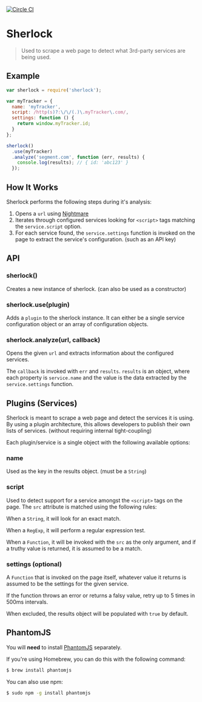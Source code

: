 [![Circle CI](https://circleci.com/gh/segmentio/sherlock.svg?style=svg&circle-token=549661cd6c45d67690129d9737a0402f31cb1657)](https://circleci.com/gh/segmentio/sherlock)

# Sherlock

> Used to scrape a web page to detect what 3rd-party services are being used.

## Example

```js
var sherlock = require('sherlock');

var myTracker = {
  name: 'myTracker',
  script: /http(s)?:\/\/(.)\.myTracker\.com/,
  settings: function () {
    return window.myTracker.id;
  }
};

sherlock()
  .use(myTracker)
  .analyze('segment.com', function (err, results) {
    console.log(results); // { id: 'abc123' }
  });
```


## How It Works

Sherlock performs the following steps during it's analysis:

 1. Opens a `url` using [Nightmare](http://www.nightmarejs.org/)
 2. Iterates through configured services looking for `<script>` tags matching
    the `service.script` option.
 3. For each service found, the `service.settings` function is invoked on the
    page to extract the service's configuration. (such as an API key)


## API

### sherlock()

Creates a new instance of sherlock. (can also be used as a constructor)

### sherlock.use(plugin)

Adds a `plugin` to the sherlock instance. It can either be a single service
configuration object or an array of configuration objects.

### sherlock.analyze(url, callback)

Opens the given `url` and extracts information about the configured services.

The `callback` is invoked with `err` and `results`. `results` is an object,
where each property is `service.name` and the value is the data extracted by
the `service.settings` function.


## Plugins (Services)

Sherlock is meant to scrape a web page and detect the services it is using. By
using a plugin architecture, this allows developers to publish their own lists
of services. (without requiring internal tight-coupling)

Each plugin/service is a single object with the following available options:

### name

Used as the key in the results object. (must be a `String`)

### script

Used to detect support for a service amongst the `<script>` tags on the page.
The `src` attribute is matched using the following rules:

When a `String`, it will look for an exact match.

When a `RegExp`, it will perform a regular expression test.

When a `Function`, it will be invoked with the `src` as the only argument, and
if a truthy value is returned, it is assumed to be a match.

### settings (optional)

A `Function` that is invoked on the page itself, whatever value it returns is
assumed to be the settings for the given service.

If the function throws an error or returns a falsy value, retry up to 5 times
in 500ms intervals.

When excluded, the results object will be populated with `true` by default.


## PhantomJS

You will **need** to install [PhantomJS](http://phantomjs.org/) separately.

If you're using Homebrew, you can do this with the following command:

```sh
$ brew install phantomjs
```

You can also use npm:

```sh
$ sudo npm -g install phantomjs
```
